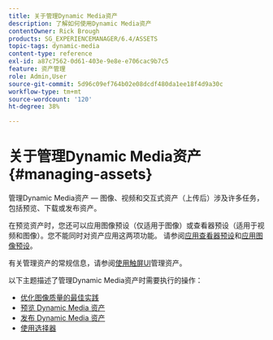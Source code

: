```yaml
---
title: 关于管理Dynamic Media资产
description: 了解如何使用Dynamic Media资产
contentOwner: Rick Brough
products: SG_EXPERIENCEMANAGER/6.4/ASSETS
topic-tags: dynamic-media
content-type: reference
exl-id: a87c7562-0d61-403e-9e8e-e706cac9b7c5
feature: 资产管理
role: Admin,User
source-git-commit: 5d96c09ef764b02e08dcdf480da1ee18f4d9a30c
workflow-type: tm+mt
source-wordcount: '120'
ht-degree: 38%

---
```


# 关于管理Dynamic Media资产 {#managing-assets}

管理Dynamic Media资产 — 图像、视频和交互式资产（上传后）涉及许多任务，包括预览、下载或发布资产。

在预览资产时，您还可以应用图像预设（仅适用于图像）或查看器预设（适用于视频和图像）。您不能同时对资产应用这两项功能。 请参阅[应用查看器预设](viewer-presets.md)和[应用图像预设](image-presets.md)。

有关管理资产的常规信息，请参阅[使用触屏UI](managing-assets-touch-ui.md)管理资产。

以下主题描述了管理Dynamic Media资产时需要执行的操作：

* [优化图像质量的最佳实践](best-practices-for-optimizing-the-quality-of-your-images.md)
* [预览 Dynamic Media 资产](previewing-assets.md)
* [发布 Dynamic Media 资产](publishing-dynamicmedia-assets.md)
* [使用选择器](working-with-selectors.md)
